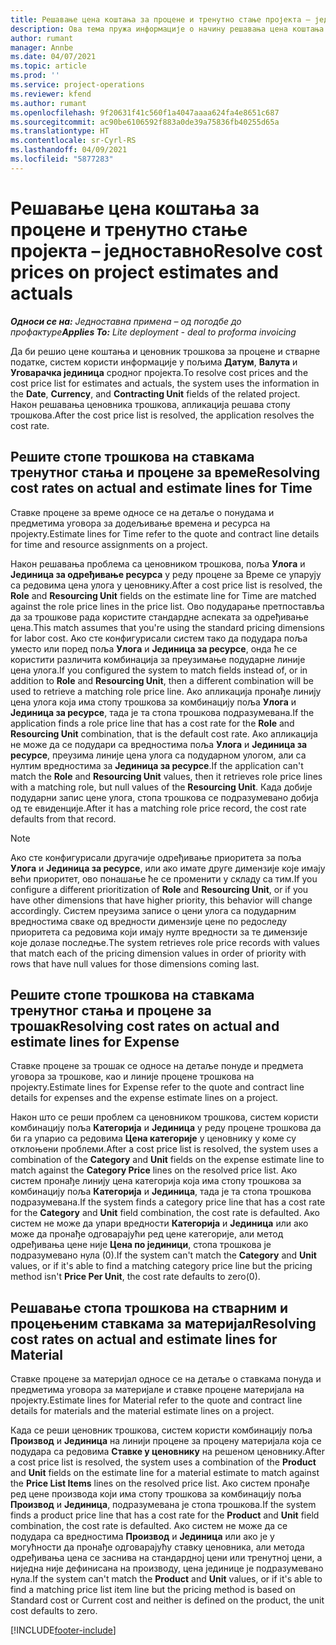 ```yaml
---
title: Решавање цена коштања за процене и тренутно стање пројекта – једноставно
description: Ова тема пружа информације о начину решавања цена коштања у проценама пројеката и тренутном стању.
author: rumant
manager: Annbe
ms.date: 04/07/2021
ms.topic: article
ms.prod: ''
ms.service: project-operations
ms.reviewer: kfend
ms.author: rumant
ms.openlocfilehash: 9f20631f41c560f1a4047aaaa624fa4e8651c687
ms.sourcegitcommit: ac90be6106592f883a0de39a75836fb40255d65a
ms.translationtype: HT
ms.contentlocale: sr-Cyrl-RS
ms.lasthandoff: 04/09/2021
ms.locfileid: "5877283"
---
```

# <a name="resolve-cost-prices-on-project-estimates-and-actuals"></a><span data-ttu-id="0266c-103">Решавање цена коштања за процене и тренутно стање пројекта – једноставно</span><span class="sxs-lookup"><span data-stu-id="0266c-103">Resolve cost prices on project estimates and actuals</span></span> 

<span data-ttu-id="0266c-104">_**Односи се на:** Једноставна примена – од погодбе до профактуре_</span><span class="sxs-lookup"><span data-stu-id="0266c-104">_**Applies To:** Lite deployment - deal to proforma invoicing_</span></span>

<span data-ttu-id="0266c-105">Да би решио цене коштања и ценовник трошкова за процене и стварне податке, систем користи информације у пољима **Датум**, **Валута** и **Уговарачка јединица** сродног пројекта.</span><span class="sxs-lookup"><span data-stu-id="0266c-105">To resolve cost prices and the cost price list for estimates and actuals, the system uses the information in the **Date**, **Currency**, and **Contracting Unit** fields of the related project.</span></span> <span data-ttu-id="0266c-106">Након решавања ценовника трошкова, апликација решава стопу трошкова.</span><span class="sxs-lookup"><span data-stu-id="0266c-106">After the cost price list is resolved, the application resolves the cost rate.</span></span>

## <a name="resolving-cost-rates-on-actual-and-estimate-lines-for-time"></a><span data-ttu-id="0266c-107">Решите стопе трошкова на ставкама тренутног стања и процене за време</span><span class="sxs-lookup"><span data-stu-id="0266c-107">Resolving cost rates on actual and estimate lines for Time</span></span>

<span data-ttu-id="0266c-108">Ставке процене за време односе се на детаље о понудама и предметима уговора за додељивање времена и ресурса на пројекту.</span><span class="sxs-lookup"><span data-stu-id="0266c-108">Estimate lines for Time refer to the quote and contract line details for time and resource assignments on a project.</span></span>

<span data-ttu-id="0266c-109">Након решавања проблема са ценовником трошкова, поља **Улога** и **Јединица за одређивање ресурса** у реду процене за Време се упарују са редовима цена улога у ценовнику.</span><span class="sxs-lookup"><span data-stu-id="0266c-109">After a cost price list is resolved, the **Role** and **Resourcing Unit** fields on the estimate line for Time are matched against the role price lines in the price list.</span></span> <span data-ttu-id="0266c-110">Ово подударање претпоставља да за трошкове рада користите стандардне аспеката за одређивање цена.</span><span class="sxs-lookup"><span data-stu-id="0266c-110">This match assumes that you're using the standard pricing dimensions for labor cost.</span></span> <span data-ttu-id="0266c-111">Ако сте конфигурисали систем тако да подудара поља уместо или поред поља **Улога** и **Јединица за ресурсе**, онда ће се користити различита комбинација за преузимање подударне линије цена улога.</span><span class="sxs-lookup"><span data-stu-id="0266c-111">If you configured the system to match fields instead of, or in addition to **Role** and **Resourcing Unit**, then a different combination will be used to retrieve a matching role price line.</span></span> <span data-ttu-id="0266c-112">Ако апликација пронађе линију цена улога која има стопу трошкова за комбинацију поља **Улога** и **Јединица за ресурсе**, тада је та стопа трошкова подразумевана.</span><span class="sxs-lookup"><span data-stu-id="0266c-112">If the application finds a role price line that has a cost rate for the **Role** and **Resourcing Unit** combination, that is the default cost rate.</span></span> <span data-ttu-id="0266c-113">Ако апликација не може да се подудари са вредностима поља **Улога** и **Јединица за ресурсе**, преузима линије цена улога са подударном улогом, али са нултим вредностима за **Јединица за ресурсе**.</span><span class="sxs-lookup"><span data-stu-id="0266c-113">If the application can't match the **Role** and **Resourcing Unit** values, then it retrieves role price lines with a matching role, but null values of the **Resourcing Unit**.</span></span> <span data-ttu-id="0266c-114">Када добије подударни запис цене улога, стопа трошкова се подразумевано добија од те евиденције.</span><span class="sxs-lookup"><span data-stu-id="0266c-114">After it has a matching role price record, the cost rate defaults from that record.</span></span> 

> [!NOTE]
> <span data-ttu-id="0266c-115">Ако сте конфигурисали другачије одређивање приоритета за поља **Улога** и **Јединица за ресурсе**, или ако имате друге димензије које имају већи приоритет, ово понашање ће се променити у складу са тим.</span><span class="sxs-lookup"><span data-stu-id="0266c-115">If you configure a different prioritization of **Role** and **Resourcing Unit**, or if you have other dimensions that have higher priority, this behavior will change accordingly.</span></span> <span data-ttu-id="0266c-116">Систем преузима записе о цени улога са подударним вредностима сваке од вредности димензије цене по редоследу приоритета са редовима који имају нулте вредности за те димензије које долазе последње.</span><span class="sxs-lookup"><span data-stu-id="0266c-116">The system retrieves role price records with values that match each of the pricing dimension values in order of priority with rows that have null values for those dimensions coming last.</span></span>

## <a name="resolving-cost-rates-on-actual-and-estimate-lines-for-expense"></a><span data-ttu-id="0266c-117">Решите стопе трошкова на ставкама тренутног стања и процене за трошак</span><span class="sxs-lookup"><span data-stu-id="0266c-117">Resolving cost rates on actual and estimate lines for Expense</span></span>

<span data-ttu-id="0266c-118">Ставке процене за трошак се односе на детаље понуде и предмета уговора за трошкове, као и линије процене трошкова на пројекту.</span><span class="sxs-lookup"><span data-stu-id="0266c-118">Estimate lines for Expense refer to the quote and contract line details for expenses and the expense estimate lines on a project.</span></span>

<span data-ttu-id="0266c-119">Након што се реши проблем са ценовником трошкова, систем користи комбинацију поља **Категорија** и **Јединица** у реду процене трошкова да би га упарио са редовима **Цена категорије** у ценовнику у коме су отклоњени проблеми.</span><span class="sxs-lookup"><span data-stu-id="0266c-119">After a cost price list is resolved, the system uses a combination of the **Category** and **Unit** fields on the expense estimate line to match against the **Category Price** lines on the resolved price list.</span></span> <span data-ttu-id="0266c-120">Ако систем пронађе линију цена категорија која има стопу трошкова за комбинацију поља **Категорија** и **Јединица**, тада је та стопа трошкова подразумевана.</span><span class="sxs-lookup"><span data-stu-id="0266c-120">If the system finds a category price line that has a cost rate for the **Category** and **Unit** field combination, the cost rate is defaulted.</span></span> <span data-ttu-id="0266c-121">Ако систем не може да упари вредности **Категорија** и **Јединица** или ако може да пронађе одговарајући ред цене категорије, али метод одређивања цене није **Цена по јединици**, стопа трошкова је подразумевано нула (0).</span><span class="sxs-lookup"><span data-stu-id="0266c-121">If the system can't match the **Category** and **Unit** values, or if it's able to find a matching category price line but the pricing method isn't **Price Per Unit**, the cost rate defaults to zero(0).</span></span>

## <a name="resolving-cost-rates-on-actual-and-estimate-lines-for-material"></a><span data-ttu-id="0266c-122">Решавање стопа трошкова на стварним и процењеним ставкама за материјал</span><span class="sxs-lookup"><span data-stu-id="0266c-122">Resolving cost rates on actual and estimate lines for Material</span></span>

<span data-ttu-id="0266c-123">Ставке процене за материјал односе се на детаље о ставкама понуда и предметима уговора за материјале и ставке процене материјала на пројекту.</span><span class="sxs-lookup"><span data-stu-id="0266c-123">Estimate lines for Material refer to the quote and contract line details for materials and the material estimate lines on a project.</span></span>

<span data-ttu-id="0266c-124">Када се реши ценовник трошкова, систем користи комбинацију поља **Производ** и **Јединица** на линији процене за процену материјала која се подудара са редовима **Ставке у ценовнику** на решеном ценовнику.</span><span class="sxs-lookup"><span data-stu-id="0266c-124">After a cost price list is resolved, the system uses a combination of the **Product** and **Unit** fields on the estimate line for a material estimate to match against the **Price List Items** lines on the resolved price list.</span></span> <span data-ttu-id="0266c-125">Ако систем пронађе ред цене производа који има стопу трошкова за комбинацију поља **Производ** и **Јединица**, подразумевана је стопа трошкова.</span><span class="sxs-lookup"><span data-stu-id="0266c-125">If the system finds a product price line that has a cost rate for the **Product** and **Unit** field combination, the cost rate is defaulted.</span></span> <span data-ttu-id="0266c-126">Ако систем не може да се подудара са вредностима **Производ** и **Јединица** или ако је у могућности да пронађе одговарајућу ставку ценовника, али метода одређивања цена се заснива на стандардној цени или тренутној цени, а ниједна није дефинисана на производу, цена јединице је подразумевано нула.</span><span class="sxs-lookup"><span data-stu-id="0266c-126">If the system can't match the **Product** and **Unit** values, or if it's able to find a matching price list item line but the pricing method is based on Standard cost or Current cost and neither is defined on the product, the unit cost defaults to zero.</span></span>


[!INCLUDE[footer-include](../../includes/footer-banner.md)]
